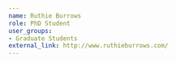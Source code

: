 ```yaml
---
name: Ruthie Burrows
role: PhD Student
user_groups:
- Graduate Students
external_link: http://www.ruthieburrows.com/
---
```

